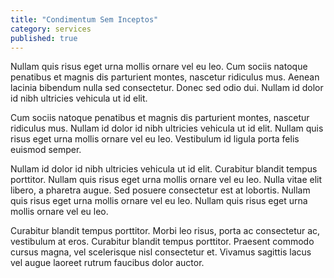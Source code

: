 ```yaml
---
title: "Condimentum Sem Inceptos"
category: services
published: true
---
```

Nullam quis risus eget urna mollis ornare vel eu leo. Cum sociis natoque penatibus et magnis dis parturient montes, nascetur ridiculus mus. Aenean lacinia bibendum nulla sed consectetur. Donec sed odio dui. Nullam id dolor id nibh ultricies vehicula ut id elit.

Cum sociis natoque penatibus et magnis dis parturient montes, nascetur ridiculus mus. Nullam id dolor id nibh ultricies vehicula ut id elit. Nullam quis risus eget urna mollis ornare vel eu leo. Vestibulum id ligula porta felis euismod semper.

Nullam id dolor id nibh ultricies vehicula ut id elit. Curabitur blandit tempus porttitor. Nullam quis risus eget urna mollis ornare vel eu leo. Nulla vitae elit libero, a pharetra augue. Sed posuere consectetur est at lobortis. Nullam quis risus eget urna mollis ornare vel eu leo. Nullam quis risus eget urna mollis ornare vel eu leo.

Curabitur blandit tempus porttitor. Morbi leo risus, porta ac consectetur ac, vestibulum at eros. Curabitur blandit tempus porttitor. Praesent commodo cursus magna, vel scelerisque nisl consectetur et. Vivamus sagittis lacus vel augue laoreet rutrum faucibus dolor auctor.
